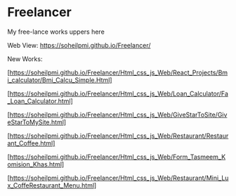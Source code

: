 # Freelancer
My free-lance works uppers here 

Web View:
https://soheilpmi.github.io/Freelancer/


New Works:

[https://soheilpmi.github.io/Freelancer/Html_css_js_Web/React_Projects/Bmi_calculator/Bmi_Calcu_Simple.Html]


[https://soheilpmi.github.io/Freelancer/Html_css_js_Web/Loan_Calculator/Fa_Loan_Calculator.html]


[https://soheilpmi.github.io/Freelancer/Html_css_js_Web/GiveStarToSite/GiveStarToMySite.html]


[https://soheilpmi.github.io/Freelancer/Html_css_js_Web/Restaurant/Restaurant_Coffee.html]


[https://soheilpmi.github.io/Freelancer/Html_css_js_Web/Form_Tasmeem_Komision_Khas.html]

[https://soheilpmi.github.io/Freelancer/Html_css_js_Web/Restaurant/Mini_Lux_CoffeRestaurant_Menu.html]




